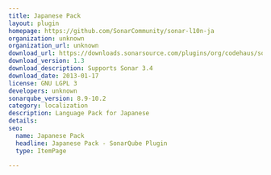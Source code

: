 ```yaml
---
title: Japanese Pack
layout: plugin
homepage: https://github.com/SonarCommunity/sonar-l10n-ja
organization: unknown
organization_url: unknown
download_url: https://downloads.sonarsource.com/plugins/org/codehaus/sonar-plugins/l10n/sonar-l10n-ja-plugin/1.3/sonar-l10n-ja-plugin-1.3.jar
download_version: 1.3
download_description: Supports Sonar 3.4
download_date: 2013-01-17
license: GNU LGPL 3
developers: unknown
sonarqube_version: 8.9-10.2
category: localization
description: Language Pack for Japanese
details: 
seo:
  name: Japanese Pack
  headline: Japanese Pack - SonarQube Plugin
  type: ItemPage

---
```

